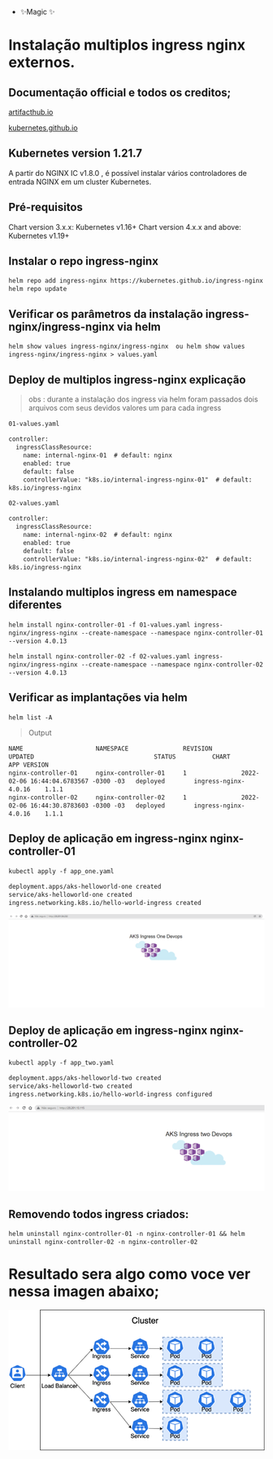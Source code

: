 - ✨Magic ✨

# Instalação multiplos ingress nginx externos.
## Documentação official e todos os creditos;

[artifacthub.io ](https://artifacthub.io/packages/helm/ingress-nginx/ingress-nginx#install-chart)

[kubernetes.github.io ](https://kubernetes.github.io/ingress-nginx/user-guide/multiple-ingress/#using-ingressclasses) 



## Kubernetes version 1.21.7
A partir do NGINX IC v1.8.0 , é possível instalar vários controladores de entrada NGINX em um cluster Kubernetes.

## Pré-requisitos
Chart version 3.x.x: Kubernetes v1.16+
Chart version 4.x.x and above: Kubernetes v1.19+

## Instalar o repo ingress-nginx
```shell
helm repo add ingress-nginx https://kubernetes.github.io/ingress-nginx
helm repo update
```

## Verificar os parâmetros da instalação ingress-nginx/ingress-nginx via helm
```shell
helm show values ingress-nginx/ingress-nginx  ou helm show values ingress-nginx/ingress-nginx > values.yaml
```
## Deploy de multiplos ingress-nginx explicação

> obs : durante a instalação dos ingress via helm foram passados dois arquivos com seus devidos valores um para cada ingress

```shell
01-values.yaml
```

```shell
controller:
  ingressClassResource:
    name: internal-nginx-01  # default: nginx
    enabled: true
    default: false
    controllerValue: "k8s.io/internal-ingress-nginx-01"  # default: k8s.io/ingress-nginx
```

```shell
02-values.yaml
```

```shell
controller:
  ingressClassResource:
    name: internal-nginx-02  # default: nginx
    enabled: true
    default: false
    controllerValue: "k8s.io/internal-ingress-nginx-02"  # default: k8s.io/ingress-nginx
```    
## Instalando multiplos ingress em namespace diferentes
```shell
helm install nginx-controller-01 -f 01-values.yaml ingress-nginx/ingress-nginx --create-namespace --namespace nginx-controller-01 --version 4.0.13
```

```shell
helm install nginx-controller-02 -f 02-values.yaml ingress-nginx/ingress-nginx --create-namespace --namespace nginx-controller-02 --version 4.0.13
```
## Verificar as implantações via helm

```shell
helm list -A
```

> Output 
```shell
NAME                    NAMESPACE               REVISION        UPDATED                                 STATUS          CHART                   APP VERSION
nginx-controller-01     nginx-controller-01     1               2022-02-06 16:44:04.6783567 -0300 -03   deployed        ingress-nginx-4.0.16    1.1.1      
nginx-controller-02     nginx-controller-02     1               2022-02-06 16:44:30.8783603 -0300 -03   deployed        ingress-nginx-4.0.16    1.1.1      
```
## Deploy de aplicação em ingress-nginx nginx-controller-01

```shell
kubectl apply -f app_one.yaml 
```

```shell
deployment.apps/aks-helloworld-one created
service/aks-helloworld-one created
ingress.networking.k8s.io/hello-world-ingress created
```
![app one](img/app_one.PNG)

## Deploy de aplicação em ingress-nginx nginx-controller-02
```shell
kubectl apply -f app_two.yaml 
```

```shell
deployment.apps/aks-helloworld-two created
service/aks-helloworld-two created
ingress.networking.k8s.io/hello-world-ingress configured
```

![app two](img/app_two.PNG)

## Removendo todos ingress criados:
```shell
helm uninstall nginx-controller-01 -n nginx-controller-01 && helm uninstall nginx-controller-02 -n nginx-controller-02
```


# Resultado sera algo como voce ver nessa imagen abaixo;
![General Architecture](img/multiple_ingress.png)